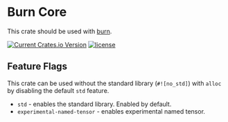 # Burn Core

This crate should be used with [burn](https://github.com/tracel-ai/burn).

[![Current Crates.io Version](https://img.shields.io/crates/v/burn-core.svg)](https://crates.io/crates/burn-core)
[![license](https://shields.io/badge/license-MIT%2FApache--2.0-blue)](https://github.com/tracel-ai/burn-core/blob/master/README.md)

## Feature Flags

This crate can be used without the standard library (`#![no_std]`) with `alloc` by disabling
the default `std` feature.

- `std` - enables the standard library. Enabled by default.
- `experimental-named-tensor` - enables experimental named tensor.
